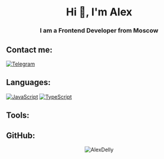 <h1 align="center">Hi 👋, I'm Alex</h1>

<h3 align="center">I am a Frontend Developer from Moscow</h3>

## Contact me:<br>
[![Telegram](https://img.shields.io/badge/Telegram-2CA5E0?style=for-the-badge&logo=telegram&logoColor=white)](https://t.me/AlexDelly)

## Languages:<br>
[![JavaScript](https://img.shields.io/badge/JavaScript-user?style=for-the-badge&logo=javascript)](https://wikipedia.org/wiki/JavaScript)
[![TypeScript](https://img.shields.io/badge/TypeScript-user?style=for-the-badge&logo=typescript)](https://www.typescriptlang.org/)
## Tools:<br>


## GitHub:<br>
<p align="center"> <img src=https://github-readme-stats.vercel.app/api?username=AlexDelly&show_icons=true alt=AlexDelly /></p>
